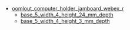 * [oomlout_computer_holder_jamboard_webex_r](oomlout_computer_holder_jamboard_webex_r)
  * [base_5_width_4_height_24_mm_depth](oomlout_computer_holder_jamboard_webex_r/base_5_width_4_height_24_mm_depth)
  * [base_5_width_4_height_3_mm_depth](oomlout_computer_holder_jamboard_webex_r/base_5_width_4_height_3_mm_depth)
